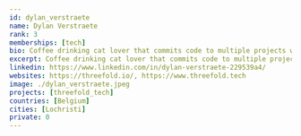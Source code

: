 ```yaml
---
id: dylan_verstraete
name: Dylan Verstraete
rank: 3
memberships: [tech]
bio: Coffee drinking cat lover that commits code to multiple projects within the Threefold Ecosystem. Has a passion for wakeboarding and webtechnologies.
excerpt: Coffee drinking cat lover that commits code to multiple projects within the Threefold Ecosystem.
linkedin: https://www.linkedin.com/in/dylan-verstraete-229539a4/
websites: https://threefold.io/, https://www.threefold.tech
image: ./dylan_verstraete.jpeg
projects: [threefold_tech]
countries: [Belgium]
cities: [Lochristi]
private: 0
---
```

